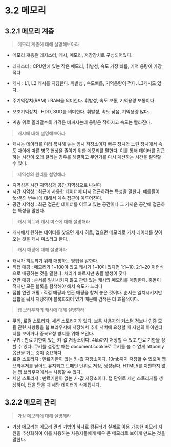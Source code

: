 # 3.2 메모리 

## 3.2.1 메모리 계층 

> 메모리 계층에 대해 설명해보아라 

- 메모리 걔층은 레지스터, 캐시, 메모리, 저장장치로 구성되어있다. 

- 레지스터 : CPU안에 있는 작은 메모리, 휘발성, 속도 가장 빠름, 기억 용량이 가장 적다 
- 캐시 : L1, L2 캐시를 지칭한다. 휘발성 , 속도빠름, 기억용량이 적다. L3캐시도 있다.
- 주기억장치(RAM) : RAM을 의미한다. 휘발성, 속도 보통, 기억용량 보통이다
- 보조기억장치 : HDD, SDD를 의미한다. 휘발성, 속도 낮음, 기억용량 많다. 

- 계층 위로 올라갈수록 가격은 비싸지는데 용량은 작아지고 속도는 빨라진다. 



> 캐시에 대해 설명해보아라 

- 캐시는 데이터를 미리 복사해 놓는 임시 저장소이자 빠른 장치와 느린 장치에서 속도 차이에 따른 병목 현상을 줄이기 위한 메모리를 말한다. 이를 통해 데이터를 접근하는 시간이 오래 걸리는 경우를 해결하고 무언가를 다시 계산하는 시간을 절약할 수 있다. 


> 지역성의 원리를 설명해라 

- 지역성은 시간 지역성과 공간 지역성으로 나뉜다 
- 시간 지역성 : 최근에 사용한 데이터에 다시 접근하려는 특성을 말한다. 예를들어 for문의 변수 i에 대해서 계속 접근이 이루어진다. 
- 공간 지역성 : 최근 접근한 데이터를 이루고 있는 공간이나 그 가까운 공간에 접근하는 특성을 말한다. 



> 캐시 히트와 캐시 미스에 대해 설명해라 

- 캐시에서 원하는 데이터를 찾으면 캐시 히트, 없으면 메모리로 가서 데이터를 찾아오는 것을 캐시 미스라고 한다. 


> 캐시 매핑에 대해 설명하라 

- 캐시가 히트되기 위해 매핑하는 방법을 말한다. 
- 직접 매핑 : 메모리가 1~100이 있고 캐시가 1~10이 있다면 1:1~10, 2:1~20 이런식으로 매핑하는 것을 말한다. 처리가 빠르지만 충돌 발생이 잦다 
- 연관 매핑 : 순서를 일치시키지 않고 관련 있는 캐시와 메모리를 매핑한다. 충돌이 적지만 모든 블록을 탐색해야 해서 속도가 느리다 
- 집합 연관 매핑 : 직접 매핑과 연관 매핑을 합쳐 놓은 것이다. 순서는 일치시키지만 집합을 둬서 저장하며 블록화되어 있기 때문에 검색은 더 효율적이다. 


> 웹 브라우저의 캐시에 대해 설명하라 

- 쿠키, 로컬 스토리지, 세션 스토리지가 있다. 보통 사용자의 커스텀 정보나 인증 모듈 관련 사항등을 웹 브라우저에 저장해서 추후 서버에 요청할 때 자신의 아이덴티티를 보이거나 중복요청 방지를 위해 쓰인다. 
- 쿠키 : 만료 기한이 있는 키-값 저장소이다. 4kb까지 저장할 수 있고 만료 기한을 정할 수 있다. 쿠키를 설정할 때는 document.cookie로 쿠키를 볼 수 없게 httponly옵션을 거는 것이 중요하다. 
- 로컬 스토리지 : 만료기한이 없는 키-값 저장소이다. 10mb까지 저장할 수 있으며 웹 브라우저를 닫아도 유지되고 도메인 단위로 저장, 생성된다. HTML5를 지원하지 않는 웹 브라우저에서는 사용할 수 없다. 
- 세션 스토리지 : 만료기한이 없는 키-값 저장소이다. 탭 단위로 세션 스토리지를 생성하며, 탭을 닫을 때 해당 데이터가 삭제됩니다. 



## 3.2.2 메모리 관리 


> 가상 메모리에 대해 설명해라 

- 가상 메모리는 메모리 관리 기법의 하나로 컴퓨터가 실제로 이용 가능한 미모리 지원을 추상화하여 이를 사용하는 사용자들에게 매우 큰 메모리로 보이게 만드는 것을 말한다. 




